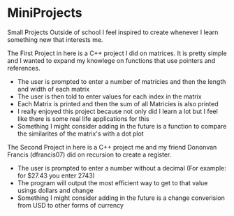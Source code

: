 # MiniProjects
Small Projects Outside of school I feel inspired to create whenever I learn something new that interests me.

The First Project in here is a C++ project I did on matrices.  It is pretty simple and I wanted to expand my knowlege on functions that use pointers and references.
 - The user is prompted to enter a number of matricies and then the length and width of each matrix
 - The user is then told to enter values for each index in the matrix
 - Each Matrix is printed and then the sum of all Matricies is also printed
 - I really enjoyed this project because not only did I learn a lot but I feel like there is some real life applications for this
 - Something I might consider adding in the future is a function to compare the similarites of the matrix's with a dot plot

The Second Project in here is a C++ project me and my friend Dononvan Francis (dfrancis07) did on recursion to create a register.
 - The user is prompted to enter a number without a decimal (For example:  for $27.43 you enter 2743)
 - The program will output the most efficient way to get to that value usings dollars and change
 - Something I might consider adding in the future is a change converision from USD to other forms of currency
 

